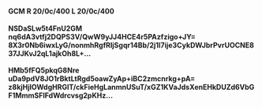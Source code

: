 #### GCM R 20/0c/400 L 20/0c/400
**NSDaSLw5t4FnU2GM**<br/>**nq6dA3vtfj2DQPS3V/QwW9yJJ4HCE4r5PAzfzigo+JY=**<br/>**8X3r0Nb6iwxLyG/nonmhRgfRIjSgqr14Bb/2j1I7ije3CykDWJbrPvrUOCNE837JJKvJ2qL1ajkOh8L+...**<br/><br/>
**HMb5fFQ5pkqG8Nre**<br/>**uDa9pdV8JO1rBktLtRgd5oawZyAp+iBC2zmcnrkg+pA=**<br/>**z8kjHjlOWdgHRGlT/ckFieHgLanmnUSuT/xGZ1KVaJdsXenEHkDUZd6VbGF1MmmSFlFdWdrcvsg2pKHz...**